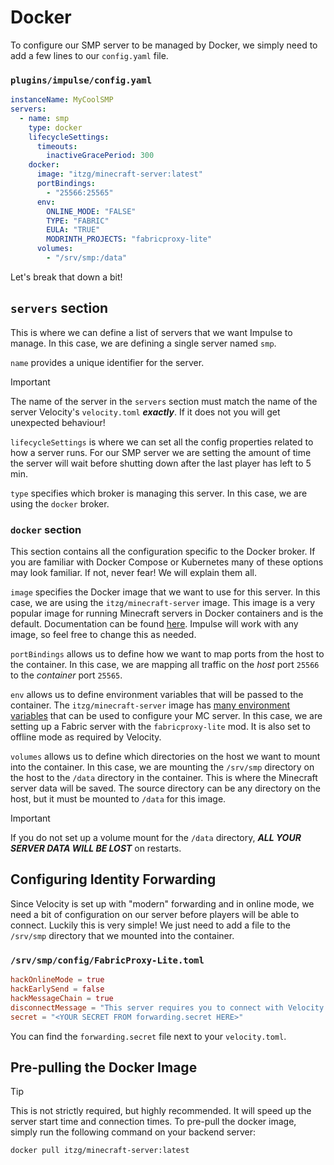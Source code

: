# Docker

To configure our SMP server to be managed by Docker, we simply need to add a few lines to our `config.yaml` file.

### `plugins/impulse/config.yaml`

```yaml
instanceName: MyCoolSMP
servers:
  - name: smp
    type: docker
    lifecycleSettings:
      timeouts:
        inactiveGracePeriod: 300
    docker:
      image: "itzg/minecraft-server:latest"
      portBindings:
        - "25566:25565"
      env:
        ONLINE_MODE: "FALSE"
        TYPE: "FABRIC"
        EULA: "TRUE"
        MODRINTH_PROJECTS: "fabricproxy-lite"
      volumes:
        - "/srv/smp:/data"
```

Let's break that down a bit!

## `servers` section

This is where we can define a list of servers that we want Impulse to manage. In this case, we are defining a single
server named `smp`.

`name` provides a unique identifier for the server.
> [!IMPORTANT]
> The name of the server in the `servers` section must match the name of the server Velocity's `velocity.toml`
***exactly***. If it does not you will get unexpected behaviour!

`lifecycleSettings` is where we can set all the config properties related to how a server runs. For our SMP server we
are setting the amount of time the server will wait before shutting down after the last player has left to 5 min.

`type` specifies which broker is managing this server. In this case, we are using the `docker` broker.

### `docker` section

This section contains all the configuration specific to the Docker broker. If you are familiar with Docker Compose or
Kubernetes many of these options may look familiar. If not, never fear! We will explain them all.

`image` specifies the Docker image that we want to use for this server. In this case, we are using the
`itzg/minecraft-server` image. This image is a very popular image for running Minecraft servers in Docker containers and
is the default. Documentation can be found [here](https://docker-minecraft-server.readthedocs.io/en/latest/). Impulse
will work with any image, so feel free to change this as needed.

`portBindings` allows us to define how we want to map ports from the host to the container. In this case, we are mapping
all traffic on the *host* port `25566` to the *container* port `25565`.

`env` allows us to define environment variables that will be passed to the container. The `itzg/minecraft-server` image
has [many environment variables](https://docker-minecraft-server.readthedocs.io/en/latest/variables/) that can be used
to configure your MC server. In this case, we are setting up a Fabric server with the `fabricproxy-lite` mod. It is also
set to offline mode as required by Velocity.

`volumes` allows us to define which directories on the host we want to mount into the container. In this case, we are
mounting the `/srv/smp` directory on the host to the `/data` directory in the container. This is where the Minecraft
server data will be saved. The source directory can be any directory on the host, but it must be mounted to `/data` for
this image.
> [!IMPORTANT]
> If you do not set up a volume mount for the `/data` directory, ***ALL YOUR SERVER DATA WILL BE LOST*** on restarts.

## Configuring Identity Forwarding

Since Velocity is set up with "modern" forwarding and in online mode, we need a bit of configuration on our server
before players will be able to connect. Luckily this is very simple! We just need to add a file to the `/srv/smp`
directory that we mounted into the container.

### `/srv/smp/config/FabricProxy-Lite.toml`

```toml
hackOnlineMode = true
hackEarlySend = false
hackMessageChain = true
disconnectMessage = "This server requires you to connect with Velocity."
secret = "<YOUR SECRET FROM forwarding.secret HERE>"
```

You can find the `forwarding.secret` file next to your `velocity.toml`.

## Pre-pulling the Docker Image

> [!TIP]
> This is not strictly required, but highly recommended. It will speed up the server start time and connection times.
> To pre-pull the docker image, simply run the following command on your backend server:

```bash
docker pull itzg/minecraft-server:latest
```
